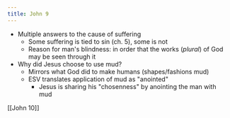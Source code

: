 ```yaml
---
title: John 9
---
```

- Multiple answers to the cause of suffering
	- Some suffering is tied to sin (ch. 5), some is not
	- Reason for man's blindness: in order that the works (*plural*) of God may be seen through it
- Why did Jesus choose to use mud?
	- Mirrors what God did to make humans (shapes/fashions mud)
	- ESV translates application of mud as "anointed"
		- Jesus is sharing his "chosenness" by anointing the man with mud

[[John 10]]
